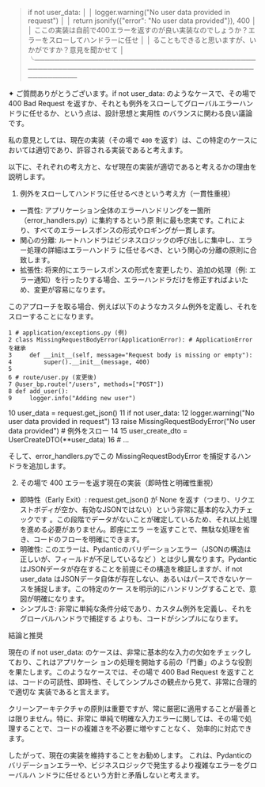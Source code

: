  > if not user_data:                                                                               │
│            logger.warning("No user data provided in request")                                      │
│            return jsonify({"error": "No user data provided"}), 400                                 │
│    ここの実装は自前で400エラーを返すのが良い実装なのでしょうか？エラーをスローしてハンドラーに任せ │
│    ることもできると思いますが、いかがですか？意見を聞かせて                                        │
╰─────────────────────────────────────────────────────────────────────────────────────────────────────

✦ ご質問ありがとうございます。if not user_data: のようなケースで、その場で 400 Bad Request
  を返すか、それとも例外をスローしてグローバルエラーハンドラに任せるか、という点は、設計思想と実用性
  のバランスに関わる良い議論です。


  私の意見としては、現在の実装（その場で `400` 
  を返す）は、この特定のケースにおいては適切であり、許容される実装であると考えます。

  以下に、それぞれの考え方と、なぜ現在の実装が適切であると考えるかの理由を説明します。


  1. 例外をスローしてハンドラに任せるべきという考え方（一貫性重視）


   * 一貫性: アプリケーション全体のエラーハンドリングを一箇所（error_handlers.py）に集約するという原
     則に最も忠実です。これにより、すべてのエラーレスポンスの形式やロギングが一貫します。
   * 関心の分離: ルートハンドラはビジネスロジックの呼び出しに集中し、エラー処理の詳細はエラーハンドラ
     に任せるべき、という関心の分離の原則に合致します。
   * 拡張性: 将来的にエラーレスポンスの形式を変更したり、追加の処理（例:
     エラー通知）を行ったりする場合、エラーハンドラだけを修正すればよいため、変更が容易になります。

  このアプローチを取る場合、例えば以下のようなカスタム例外を定義し、それをスローすることになります。



    1 # application/exceptions.py (例)
    2 class MissingRequestBodyError(ApplicationError): # ApplicationErrorを継承
    3     def __init__(self, message="Request body is missing or empty"):
    4         super().__init__(message, 400)
    5 
    6 # route/user.py (変更後)
    7 @user_bp.route("/users", methods=["POST"])
    8 def add_user():
    9     logger.info("Adding new user")
   10     user_data = request.get_json()
   11     if not user_data:
   12         logger.warning("No user data provided in request")
   13         raise MissingRequestBodyError("No user data provided") # 例外をスロー
   14 
   15     user_create_dto = UserCreateDTO(**user_data)
   16     # ...


  そして、error_handlers.pyでこの MissingRequestBodyError を捕捉するハンドラを追加します。


  2. その場で 400 エラーを返す現在の実装（即時性と明確性重視）


   * 即時性（Early Exit）: request.get_json() が None
     を返す（つまり、リクエストボディが空か、有効なJSONではない）という非常に基本的な入力チェックです
     。この段階でデータがないことが確定しているため、それ以上処理を進める必要がありません。即座にエラ
     ーを返すことで、無駄な処理を省き、コードのフローを明確にできます。
   * 明確性:
     このエラーは、Pydanticのバリデーションエラー（JSONの構造は正しいが、フィールドが不足しているなど
     ）とは少し異なります。PydanticはJSONデータが存在することを前提にその構造を検証しますが、if not 
     user_data はJSONデータ自体が存在しない、あるいはパースできないケースを捕捉します。この特定のケー
     スを明示的にハンドリングすることで、意図が明確になります。
   * シンプルさ: 非常に単純な条件分岐であり、カスタム例外を定義し、それをグローバルハンドラで捕捉する
     よりも、コードがシンプルになります。

  結論と推奨


  現在の if not user_data: のケースは、非常に基本的な入力の欠如をチェックしており、これはアプリケーシ
  ョンの処理を開始する前の「門番」のような役割を果たします。このようなケースでは、その場で 400 Bad 
  Request を返すことは、コードの可読性、即時性、そしてシンプルさの観点から見て、非常に合理的で適切な
  実装であると言えます。


  クリーンアーキテクチャの原則は重要ですが、常に厳密に適用することが最善とは限りません。特に、非常に
  単純で明確な入力エラーに関しては、その場で処理することで、コードの複雑さを不必要に増やすことなく、
  効率的に対応できます。


  したがって、現在の実装を維持することをお勧めします。
  これは、Pydanticのバリデーションエラーや、ビジネスロジックで発生するより複雑なエラーをグローバルハ
  ンドラに任せるという方針と矛盾しないと考えます。